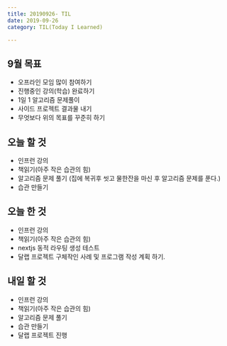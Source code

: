```yaml
---
title: 20190926- TIL
date: 2019-09-26
category: TIL(Today I Learned)

---
```


## 9월 목표

- 오프라인 모임 많이 참여하기
- 진행중인 강의(학습) 완료하기
- 1일 1 알고리즘 문제풀이
- 사이드 프로젝트 결과물 내기
- 무엇보다 위의 목표를 꾸준히 하기

## 오늘 할 것

- 인프런 강의
- 책읽기(아주 작은 습관의 힘)
- 알고리즘 문제 풀기 (집에 복귀후 씻고 물한잔을 마신 후 알고리즘 문제를 푼다.)
- 습관 만들기


## 오늘 한 것

- 인프런 강의
- 책읽기(아주 작은 습관의 힘)
- nextjs 동적 라우팅 생성 테스트
- 달랩 프로젝트 구체작인 사례 및 프로그램 작성 계획 하기.
## 내일 할 것
  
- 인프런 강의
- 책읽기(아주 작은 습관의 힘)
- 알고리즘 문제 풀기
- 습관 만들기
- 달랩 프로젝트 진행


